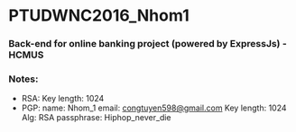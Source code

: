 # PTUDWNC2016_Nhom1

### Back-end for online banking project (powered by ExpressJs) - HCMUS

### Notes:

- RSA:
  Key length: 1024
- PGP:
  name: Nhom_1
  email: congtuyen598@gmail.com
  Key length: 1024
  Alg: RSA
  passphrase: Hiphop_never_die

